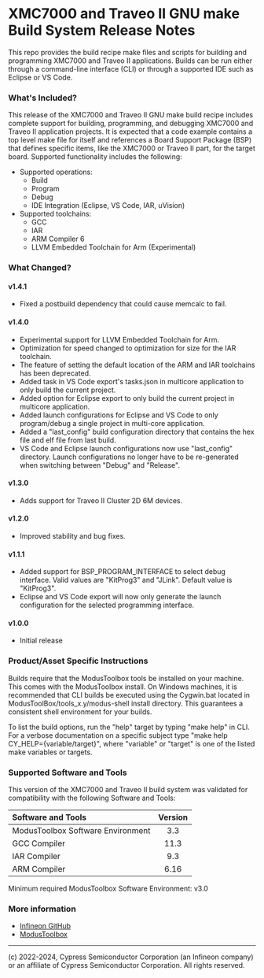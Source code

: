 # XMC7000 and Traveo II GNU make Build System Release Notes
This repo provides the build recipe make files and scripts for building and programming XMC7000 and Traveo II applications. Builds can be run either through a command-line interface (CLI) or through a supported IDE such as Eclipse or VS Code.

### What's Included?
This release of the XMC7000 and Traveo II GNU make build recipe includes complete support for building, programming, and debugging XMC7000 and Traveo II application projects. It is expected that a code example contains a top level make file for itself and references a Board Support Package (BSP) that defines specific items, like the XMC7000 or Traveo II part, for the target board. Supported functionality includes the following:

* Supported operations:
    * Build
    * Program
    * Debug
    * IDE Integration (Eclipse, VS Code, IAR, uVision)
* Supported toolchains:
    * GCC
    * IAR
    * ARM Compiler 6
    * LLVM Embedded Toolchain for Arm (Experimental)

### What Changed?
#### v1.4.1
* Fixed a postbuild dependency that could cause memcalc to fail.

#### v1.4.0
* Experimental support for LLVM Embedded Toolchain for Arm.
* Optimization for speed changed to optimization for size for the IAR toolchain.
* The feature of setting the default location of the ARM and IAR toolchains has been deprecated.
* Added task in VS Code export's tasks.json in multicore application to only build the current project.
* Added option for Eclipse export to only build the current project in multicore application.
* Added launch configurations for Eclipse and VS Code to only program/debug a single project in multi-core application.
* Added a "last_config" build configuration directory that contains the hex file and elf file from last build.
* VS Code and Eclipse launch configurations now use "last_config" directory. Launch configurations no longer have to be re-generated when switching between "Debug" and "Release".

#### v1.3.0
* Adds support for Traveo II Cluster 2D 6M devices.

#### v1.2.0
* Improved stability and bug fixes.

#### v1.1.1
* Added support for BSP_PROGRAM_INTERFACE to select debug interface. Valid values are "KitProg3" and "JLink". Default value is "KitProg3".
* Eclipse and VS Code export will now only generate the launch configuration for the selected programming interface.

#### v1.0.0
* Initial release

### Product/Asset Specific Instructions
Builds require that the ModusToolbox tools be installed on your machine. This comes with the ModusToolbox install. On Windows machines, it is recommended that CLI builds be executed using the Cygwin.bat located in ModusToolBox/tools\_x.y/modus-shell install directory. This guarantees a consistent shell environment for your builds.

To list the build options, run the "help" target by typing "make help" in CLI. For a verbose documentation on a specific subject type "make help CY\_HELP={variable/target}", where "variable" or "target" is one of the listed make variables or targets.

### Supported Software and Tools
This version of the XMC7000 and Traveo II build system was validated for compatibility with the following Software and Tools:

| Software and Tools                        | Version |
| :---                                      | :----:  |
| ModusToolbox Software Environment         | 3.3     |
| GCC Compiler                              | 11.3    |
| IAR Compiler                              | 9.3     |
| ARM Compiler                              | 6.16    |

Minimum required ModusToolbox Software Environment: v3.0

### More information
* [Infineon GitHub](https://github.com/Infineon)
* [ModusToolbox](https://www.infineon.com/cms/en/design-support/tools/sdk/modustoolbox-software)

---
(c) 2022-2024, Cypress Semiconductor Corporation (an Infineon company) or an affiliate of Cypress Semiconductor Corporation. All rights reserved.

